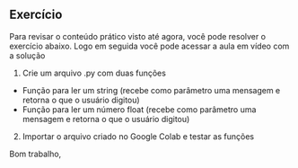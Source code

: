 ## Exercício

Para revisar o conteúdo prático visto até agora, você pode resolver o exercício abaixo. Logo em seguida você pode acessar a aula em vídeo com a solução

1. Crie um arquivo .py com duas funções
- Função para ler um string (recebe como parâmetro uma mensagem e retorna o que o usuário digitou)
- Função para ler um número float (recebe como parâmetro uma mensagem e retorna o que o usuário digitou)



2. Importar o arquivo criado no Google Colab e testar as funções

Bom trabalho,
